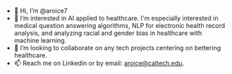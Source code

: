 - 👋 Hi, I’m @aroice7
- 👀 I’m interested in AI applied to healthcare. I'm especially interested in medical question answering algorithms, NLP for electronic health record 
     analysis, and analyzing racial and gender bias in healthcare with machine learning.
- 💞️ I’m looking to collaborate on any tech projects centering on bettering healthcare.
- 📫 Reach me on Linkedin or by email: aroice@caltech.edu.

<!---
aroice7/aroice7 is a ✨ special ✨ repository because its `README.md` (this file) appears on your GitHub profile.
You can click the Preview link to take a look at your changes.
--->

